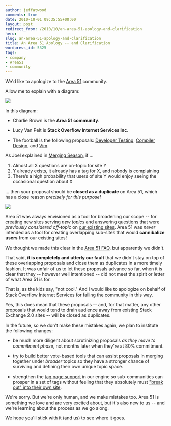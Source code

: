 ```yaml
---
author: jeffatwood
comments: true
date: 2010-10-01 09:35:55+00:00
layout: post
redirect_from: /2010/10/an-area-51-apology-and-clarification
hero: 
slug: an-area-51-apology-and-clarification
title: An Area 51 Apology -- and Clarification
wordpress_id: 5325
tags:
- company
- Area51
- community
---
```


We'd like to apologize to the [Area 51](http://area51.stackexchange.com) community. 

Allow me to explain with a diagram:

[![](https://i.stack.imgur.com/EOkWT.png)](http://peanuts.com/)

In this diagram:





  * Charlie Brown is the **Area 51 community**.

  * Lucy Van Pelt is **Stack Overflow Internet Services Inc**.

  * The football is the following proposals: [Developer Testing](http://area51.stackexchange.com/proposals/8494/developer-testing-unit-testing-and-more), [Compiler Design](http://area51.stackexchange.com/proposals/7848/compiler-design), and [Vim](http://area51.stackexchange.com/proposals/14187/vi-vim-and-vixens).


As Joel explained in [Merging Season](http://blog.stackoverflow.com/2010/09/merging-season/), if ...



>
1. Almost all X questions are on-topic for site Y
2. Y already exists, it already has a tag for X, and nobody is complaining
3. There’s a high probability that users of site Y would enjoy seeing the occasional question about X




... then your proposal should be **closed as a duplicate** on Area 51, which has a close reason _precisely for this purpose!_

![](/images/wordpress/area-51-close-duplicate1.png)

Area 51 was always envisioned as a tool for broadening our scope -- for creating new sites serving _new topics_ and answering questions that were _previously considered off-topic_ on [our existing sites](http://stackexchange.com/sites). Area 51 was _never_ intended as a tool for creating overlapping sub-sites that would **cannibalize users** from our existing sites!

We thought we made this clear in the [Area 51 FAQ](http://area51.stackexchange.com/faq), but apparently we didn't.

That said, **it is completely and utterly our fault** that we didn't stay on top of these overlapping proposals and close them as duplicates in a more timely fashion. It was unfair of us to let these proposals advance so far, when it is clear that they -- however well intentioned -- did not meet the spirit or letter of what Area 51 is for.

That is, as the kids say, "not cool." And I would like to apologize on behalf of Stack Overflow Internet Services for failing the community in this way.

Yes, this does mean that these proposals -- and, for that matter, any other proposals that would tend to drain audience away from existing Stack Exchange 2.0 sites -- will be closed as duplicates.

In the future, so we don't make these mistakes again, we plan to institute the following changes:





  * be much more diligent about scrutinizing proposals _as they move to commitment phase_, not months later when they're at 80% commitment.

  * try to build better vote-based tools that can assist proposals in merging together under _broader_ topics so they have a stronger chance of surviving and defining their own unique topic space.

  * strengthen the [tag page support](http://blog.stackoverflow.com/2010/08/new-tag-info-pages/) in our engine so sub-communities can prosper in a set of tags without feeling that they absolutely must ["break out" into their own site](http://blog.stackoverflow.com/2010/09/factionalism-site-or-tag/).


We're sorry. But we're only human, and we make mistakes too. Area 51 is something we love and are very excited about, but it's also new to us -- and we're learning about the process as we go along.

We hope you'll stick with it (and us) to see where it goes.
